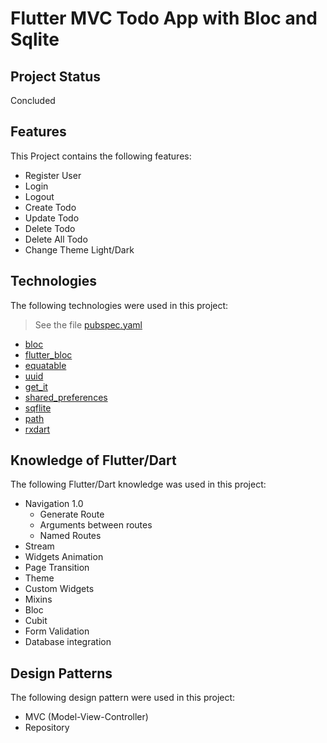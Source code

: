 # Flutter MVC Todo App with Bloc and Sqlite

## Project Status
Concluded

## Features

This Project contains the following features:
- Register User
- Login
- Logout
- Create Todo
- Update Todo
- Delete Todo
- Delete All Todo
- Change Theme Light/Dark

## Technologies
The following technologies were used in this project: 

> See the file [pubspec.yaml](pubspec.yaml)

- [bloc](https://pub.dev/packages/bloc)
- [flutter_bloc](https://pub.dev/packages/flutter_bloc)
- [equatable](https://pub.dev/packages/equatable)
- [uuid](https://pub.dev/packages/uuid)
- [get_it](https://pub.dev/packages/get_it)
- [shared_preferences](https://pub.dev/packages/shared_preferences)
- [sqflite](https://pub.dev/packages/sqflite)
- [path](https://pub.dev/packages/path)
- [rxdart](https://pub.dev/packages/rxdart)

## Knowledge of Flutter/Dart
The following Flutter/Dart knowledge was used in this project:
- Navigation 1.0
  - Generate Route
  - Arguments between routes
  - Named Routes
- Stream
- Widgets Animation
- Page Transition
- Theme
- Custom Widgets
- Mixins
- Bloc
- Cubit
- Form Validation
- Database integration

## Design Patterns
The following design pattern were used in this project:

- MVC (Model-View-Controller)
- Repository
